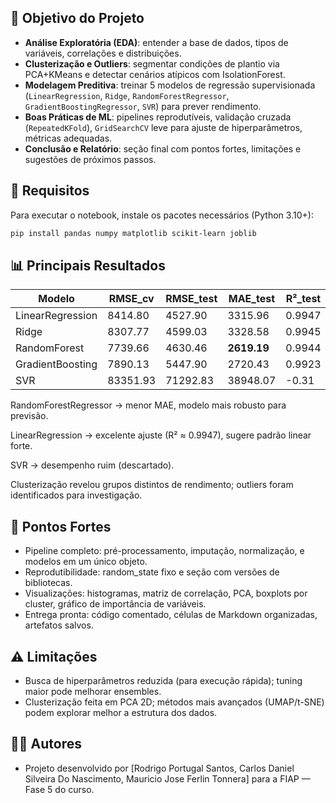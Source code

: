 
## 🎯 Objetivo do Projeto

- **Análise Exploratória (EDA)**: entender a base de dados, tipos de variáveis, correlações e distribuições.  
- **Clusterização e Outliers**: segmentar condições de plantio via PCA+KMeans e detectar cenários atípicos com IsolationForest.  
- **Modelagem Preditiva**: treinar 5 modelos de regressão supervisionada (`LinearRegression`, `Ridge`, `RandomForestRegressor`, `GradientBoostingRegressor`, `SVR`) para prever rendimento.  
- **Boas Práticas de ML**: pipelines reprodutíveis, validação cruzada (`RepeatedKFold`), `GridSearchCV` leve para ajuste de hiperparâmetros, métricas adequadas.  
- **Conclusão e Relatório**: seção final com pontos fortes, limitações e sugestões de próximos passos.


## 🔧 Requisitos

Para executar o notebook, instale os pacotes necessários (Python 3.10+):

```bash
pip install pandas numpy matplotlib scikit-learn joblib

```
## 📊 Principais Resultados
| Modelo           | RMSE\_cv | RMSE\_test | MAE\_test   | R²\_test |
| ---------------- | -------- | ---------- | ----------- | -------- |
| LinearRegression | 8414.80  | 4527.90    | 3315.96     | 0.9947   |
| Ridge            | 8307.77  | 4599.03    | 3328.58     | 0.9945   |
| RandomForest     | 7739.66  | 4630.46    | **2619.19** | 0.9944   |
| GradientBoosting | 7890.13  | 5447.90    | 2720.43     | 0.9923   |
| SVR              | 83351.93 | 71292.83   | 38948.07    | -0.31    |


RandomForestRegressor → menor MAE, modelo mais robusto para previsão.

LinearRegression → excelente ajuste (R² ≈ 0.9947), sugere padrão linear forte.

SVR → desempenho ruim (descartado).

Clusterização revelou grupos distintos de rendimento; outliers foram identificados para investigação.

## 📝 Pontos Fortes

- Pipeline completo: pré-processamento, imputação, normalização, e modelos em um único objeto.
- Reprodutibilidade: random_state fixo e seção com versões de bibliotecas.
- Visualizações: histogramas, matriz de correlação, PCA, boxplots por cluster, gráfico de importância de variáveis.
- Entrega pronta: código comentado, células de Markdown organizadas, artefatos salvos.

## ⚠️ Limitações

- Busca de hiperparâmetros reduzida (para execução rápida); tuning maior pode melhorar ensembles.
- Clusterização feita em PCA 2D; métodos mais avançados (UMAP/t-SNE) podem explorar melhor a estrutura dos dados.

## 👨‍💻 Autores
- Projeto desenvolvido por [Rodrigo Portugal Santos, Carlos Daniel Silveira Do Nascimento, Mauricio Jose Ferlin Tonnera] para a FIAP — Fase 5 do curso.
